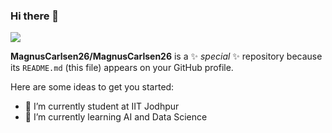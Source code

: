 ### Hi there 👋
![](https://komarev.com/ghpvc/?username=MagnusCarlsen26)

**MagnusCarlsen26/MagnusCarlsen26** is a ✨ _special_ ✨ repository because its `README.md` (this file) appears on your GitHub profile.

Here are some ideas to get you started:

- 🔭 I’m currently student at IIT Jodhpur
- 🌱 I’m currently learning AI and Data Science
